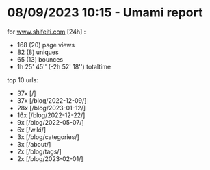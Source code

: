 # 08/09/2023 10:15 - Umami report
for www.shifeiti.com [24h] :

 - 168 (20) page views
 - 82 (8) uniques
 - 65 (13) bounces
 - 1h 25' 45'' (-2h 52' 18'') totaltime


top 10 urls:
 - 37x [/]
 - 37x [/blog/2022-12-09/]
 - 28x [/blog/2023-01-12/]
 - 16x [/blog/2022-12-22/]
 - 9x [/blog/2022-05-07/]
 - 6x [/wiki/]
 - 3x [/blog/categories/]
 - 3x [/about/]
 - 2x [/blog/tags/]
 - 2x [/blog/2023-02-01/]


